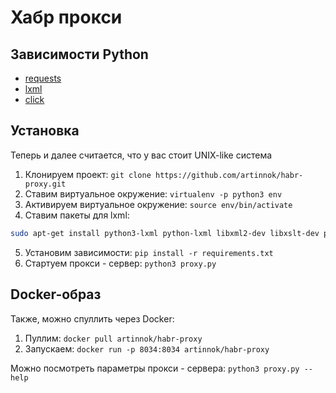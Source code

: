 # Хабр прокси

## Зависимости Python

* [requests](http://docs.python-requests.org/en/master/)
* [lxml](http://lxml.de/)
* [click](http://click.pocoo.org/5/)


## Установка

Теперь и далее считается, что у вас стоит UNIX-like система

1. Клонируем проект: `git clone https://github.com/artinnok/habr-proxy.git`
2. Ставим виртуальное окружение: `virtualenv -p python3 env`
3. Активируем виртуальное окружение: `source env/bin/activate`
4. Ставим пакеты для lxml:
```bash
sudo apt-get install python3-lxml python-lxml libxml2-dev libxslt-dev python-dev lib32z1-dev
```
5. Установим зависимости: `pip install -r requirements.txt`
6. Стартуем прокси - сервер: `python3 proxy.py`


## Docker-образ

Также, можно спуллить через Docker:
1. Пуллим: `docker pull artinnok/habr-proxy`
2. Запускаем: `docker run -p 8034:8034 artinnok/habr-proxy`

Можно посмотреть параметры прокси - сервера: `python3 proxy.py --help`
